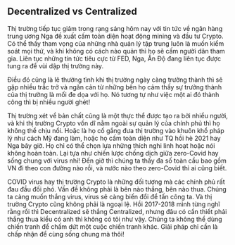 ## Decentralized vs Centralized

Thị trường tiếp tục giảm trong rạng sáng hôm nay với tin tức về ngân hàng trung ương Nga đề xuất cấm toàn diện hoạt động mining và đầu tư Crypto. Có thể thấy tham vọng của những nhà quản lý tập trung luôn là muốn kiểm soát mọi thứ, và khi không có cách nào quản thì họ sẽ cấm người dân tham gia. Liên tục những tin tức tiêu cực từ FED, Nga, Ấn Độ đang liên tục được tung ra để vùi dập thị trường này. 

Điều đó cũng là lẽ thường tình khi thị trường ngày càng trưởng thành thì sẽ gặp nhiều trắc trở và ngăn cản từ những bên họ cảm thấy sự trưởng thành của thị trường là mối đe dọa với họ. Nó tương tự như việc một ai đó thành công thì bị nhiều người ghét!

Thị trường xét về bản chất cũng là một thực thể được tạo ra bởi nhiều người, và khi thị trường Crypto vốn dĩ nằm ngoài sự quản lý của chính phủ thì họ không thể chịu nổi. Hoặc là họ cố gắng đưa thị trường vào khuôn khổ pháp lý như cách Mỹ đang làm, hoặc họ cấm toàn diện như TQ hồi hè 2021 hay Nga bây giờ. Họ chỉ có thể chọn lựa những thích nghi linh hoạt hoặc nói không hoàn toàn. Lại tựa như chiến lược chống dịch giữa zero-Covid hay sống chung với virus nhỉ! Đến giờ thì chúng ta thấy đa số toàn cầu bao gồm VN đi theo con đường nào rồi, và nước nào theo zero-Covid thì ai cũng biết. 

COVID virus hay thị trường Crypto là những đối tượng mà các chính phủ rất đau đầu đối phó. Vấn đề không phải là bên nào thắng, bên nào thua. Chúng ta càng muốn thắng virus, virus sẽ càng biến đổi để tấn công ta. Và thị trường Crypto cũng không phải là ngoại lệ. Hồi 2017-2018 mình từng nghĩ rằng rồi thì Decentralized sẽ thắng Centralized, nhưng đâu có cần thiết phải thắng thua kiểu có anh thì không có tôi như vậy. Chúng ta không thể dùng chiến tranh để chấm dứt một cuộc chiến tranh khác. Giải pháp chỉ cần là chấp nhận để cùng sống chung mà thôi!
